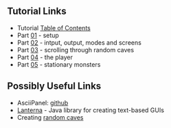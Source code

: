 
## Tutorial Links ##

* Tutorial [Table of Contents](http://trystans.blogspot.com/2016/01/roguelike-tutorial-00-table-of-contents.html?m=1)
* Part [01](http://trystans.blogspot.com.br/2011/08/roguelike-tutorial-01-java-eclipse.html) - setup
* Part [02](http://trystans.blogspot.com.br/2011/08/roguelike-tutorial-02-input-output.html) - intput, output, modes and screens
* Part [03](http://trystans.blogspot.com.br/2011/08/roguelike-tutorial-03-scrolling-through.html) - scrolling through random caves
* Part [04](http://trystans.blogspot.com.br/2011/08/roguelike-tutorial-04-player.html) - the player
* Part [05](http://trystans.blogspot.com.br/2011/09/roguelike-tutorial-05-stationary.html) - stationary monsters

## Possibly Useful Links ##

* AsciiPanel: [github](https://github.com/trystan/AsciiPanel)
* [Lanterna](https://github.com/mabe02/lanterna) - Java library for creating text-based GUIs
* Creating [random caves](http://www.roguebasin.com/index.php?title=Cellular_Automata_Method_for_Generating_Random_Cave-Like_Levels)

